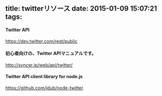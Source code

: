 title: twitterリソース
date: 2015-01-09 15:07:21
tags:
---

#### Twitter API

https://dev.twitter.com/rest/public

#### 初心者向けの、Twitter APIマニュアルです。

http://syncer.jp/web/api/twitter/

#### Twitter API client library for node.js

https://github.com/jdub/node-twitter

